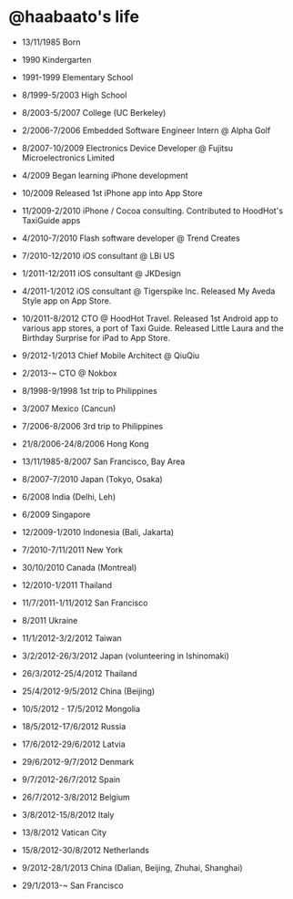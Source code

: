 @haabaato's life
===============

- 13/11/1985 Born
- 1990 Kindergarten
- 1991-1999 Elementary School
- 8/1999-5/2003 High School
- 8/2003-5/2007 College (UC Berkeley)

- 2/2006-7/2006 Embedded Software Engineer Intern @ Alpha Golf
- 8/2007-10/2009 Electronics Device Developer @ Fujitsu Microelectronics Limited
- 4/2009 Began learning iPhone development
- 10/2009 Released 1st iPhone app into App Store
- 11/2009-2/2010 iPhone / Cocoa consulting. Contributed to HoodHot's TaxiGuide apps
- 4/2010-7/2010 Flash software developer @ Trend Creates
- 7/2010-12/2010 iOS consultant @ LBi US
- 1/2011-12/2011 iOS consultant @ JKDesign
- 4/2011-1/2012 iOS consultant @ Tigerspike Inc. Released My Aveda Style app on App Store.
- 10/2011-8/2012 CTO @ HoodHot Travel. Released 1st Android app to various app stores, a port of Taxi Guide. Released Little Laura and the Birthday Surprise for iPad to App Store.
- 9/2012-1/2013 Chief Mobile Architect @ QiuQiu
- 2/2013-~ CTO @ Nokbox

- 8/1998-9/1998 1st trip to Philippines
- 3/2007 Mexico (Cancun)
- 7/2006-8/2006 3rd trip to Philippines
- 21/8/2006-24/8/2006 Hong Kong
- 13/11/1985-8/2007 San Francisco, Bay Area
- 8/2007-7/2010 Japan (Tokyo, Osaka)
- 6/2008 India (Delhi, Leh)
- 6/2009 Singapore
- 12/2009-1/2010 Indonesia (Bali, Jakarta)
- 7/2010-7/11/2011 New York
- 30/10/2010 Canada (Montreal)
- 12/2010-1/2011 Thailand
- 11/7/2011-1/11/2012 San Francisco
- 8/2011 Ukraine
- 11/1/2012-3/2/2012 Taiwan
- 3/2/2012-26/3/2012 Japan (volunteering in Ishinomaki)
- 26/3/2012-25/4/2012 Thailand
- 25/4/2012-9/5/2012 China (Beijing)
- 10/5/2012 - 17/5/2012 Mongolia
- 18/5/2012-17/6/2012 Russia
- 17/6/2012-29/6/2012 Latvia
- 29/6/2012-9/7/2012 Denmark
- 9/7/2012-26/7/2012 Spain
- 26/7/2012-3/8/2012 Belgium
- 3/8/2012-15/8/2012 Italy
- 13/8/2012 Vatican City
- 15/8/2012-30/8/2012 Netherlands
- 9/2012-28/1/2013 China (Dalian, Beijing, Zhuhai, Shanghai)
- 29/1/2013-~ San Francisco


